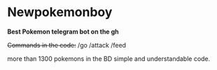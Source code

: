﻿# Newpokemonboy
**Best Pokemon telegram bot on the gh**



~~Commands in the code:~~
/go
/attack
/feed

more than 1300 pokemons in the BD
simple and understandable code.

